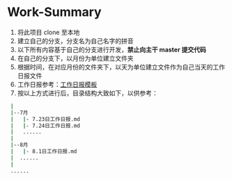 # Work-Summary

1. 将此项目 clone 至本地
2. 建立自己的分支，分支名为自己名字的拼音
3. 以下所有内容基于自己的分支进行开发，**禁止向主干 master 提交代码**
4. 在自己的分支下，以月份为单位建立文件夹
5. 根据时间，在对应月份的文件夹下，以天为单位建立文件作为自己当天的工作日报文件
6. 工作日报参考：[工作日报模板](https://github.com/FE-boom/Work-Summary/blob/master/%E5%B7%A5%E4%BD%9C%E6%97%A5%E6%8A%A5%E6%A8%A1%E7%89%88.md)
7. 按以上方式进行后，目录结构大致如下，以供参考：

```bash
 |
 |--7月
 |   |- 7.23日工作日报.md
 |   |- 7.24日工作日报.md
 |   ......
 |
 |--8月
 |   |- 8.1日工作日报.md
 |  ......
 |
 ......    
```


